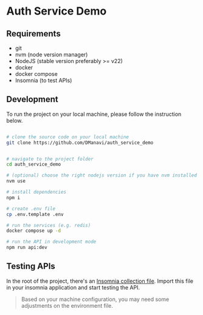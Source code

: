 # Auth Service Demo

## Requirements

- git
- nvm (node version manager)
- NodeJS (stable version preferably >= v22)
- docker
- docker compose
- Insomnia (to test APIs)

## Development

To run the project on your local machine, please follow the instruction below.

```sh

# clone the source code on your local machine
git clone https://github.com/DManavi/auth_service_demo


# navigate to the project folder
cd auth_service_demo

# (optional) choose the right nodejs version if you have nvm installed
nvm use

# install dependencies
npm i

# create .env file
cp .env.template .env

# run the services (e.g. redis)
docker compose up -d

# run the API in development mode
npm run api:dev
```

## Testing APIs

In the root of the project, there's an [Insomnia collection file](./Insomnia_2025-02-04.json). Import this file in your insomnia application and start testing the API.

> Based on your machine configuration, you may need some adjustments on the environment file.